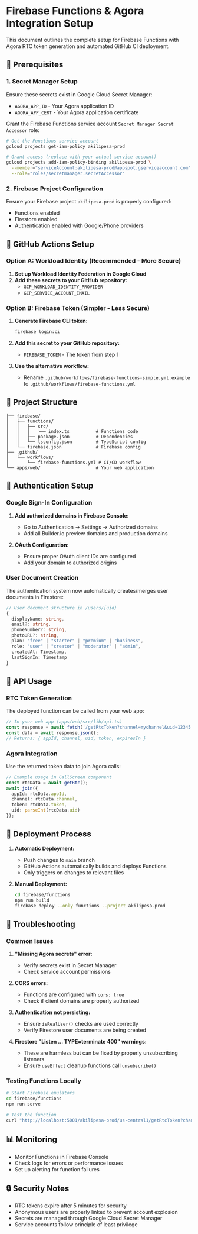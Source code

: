 # Firebase Functions & Agora Integration Setup

This document outlines the complete setup for Firebase Functions with Agora RTC token generation and automated GitHub CI deployment.

## 🔧 Prerequisites

### 1. Secret Manager Setup
Ensure these secrets exist in Google Cloud Secret Manager:
- `AGORA_APP_ID` - Your Agora application ID
- `AGORA_APP_CERT` - Your Agora application certificate

Grant the Firebase Functions service account `Secret Manager Secret Accessor` role:
```bash
# Get the Functions service account
gcloud projects get-iam-policy akilipesa-prod

# Grant access (replace with your actual service account)
gcloud projects add-iam-policy-binding akilipesa-prod \
  --member="serviceAccount:akilipesa-prod@appspot.gserviceaccount.com" \
  --role="roles/secretmanager.secretAccessor"
```

### 2. Firebase Project Configuration
Ensure your Firebase project `akilipesa-prod` is properly configured:
- Functions enabled
- Firestore enabled
- Authentication enabled with Google/Phone providers

## 🚀 GitHub Actions Setup

### Option A: Workload Identity (Recommended - More Secure)

1. **Set up Workload Identity Federation in Google Cloud**
2. **Add these secrets to your GitHub repository:**
   - `GCP_WORKLOAD_IDENTITY_PROVIDER`
   - `GCP_SERVICE_ACCOUNT_EMAIL`

### Option B: Firebase Token (Simpler - Less Secure)

1. **Generate Firebase CLI token:**
   ```bash
   firebase login:ci
   ```

2. **Add this secret to your GitHub repository:**
   - `FIREBASE_TOKEN` - The token from step 1

3. **Use the alternative workflow:**
   - Rename `.github/workflows/firebase-functions-simple.yml.example` to `.github/workflows/firebase-functions.yml`

## 📁 Project Structure

```
├── firebase/
│   ├── functions/
│   │   ├── src/
│   │   │   └── index.ts          # Functions code
│   │   ├── package.json          # Dependencies
│   │   └── tsconfig.json         # TypeScript config
│   └── firebase.json             # Firebase config
├── .github/
│   └── workflows/
│       └── firebase-functions.yml # CI/CD workflow
└── apps/web/                     # Your web application
```

## 🔑 Authentication Setup

### Google Sign-In Configuration

1. **Add authorized domains in Firebase Console:**
   - Go to Authentication → Settings → Authorized domains
   - Add all Builder.io preview domains and production domains

2. **OAuth Configuration:**
   - Ensure proper OAuth client IDs are configured
   - Add your domain to authorized origins

### User Document Creation

The authentication system now automatically creates/merges user documents in Firestore:

```typescript
// User document structure in /users/{uid}
{
  displayName: string,
  email?: string,
  phoneNumber?: string,
  photoURL?: string,
  plan: "free" | "starter" | "premium" | "business",
  role: "user" | "creator" | "moderator" | "admin",
  createdAt: Timestamp,
  lastSignIn: Timestamp
}
```

## 🎯 API Usage

### RTC Token Generation

The deployed function can be called from your web app:

```typescript
// In your web app (apps/web/src/lib/api.ts)
const response = await fetch('/getRtcToken?channel=mychannel&uid=12345');
const data = await response.json();
// Returns: { appId, channel, uid, token, expiresIn }
```

### Agora Integration

Use the returned token data to join Agora calls:

```typescript
// Example usage in CallScreen component
const rtcData = await getRtc();
await join({
  appId: rtcData.appId,
  channel: rtcData.channel,
  token: rtcData.token,
  uid: parseInt(rtcData.uid)
});
```

## 🔄 Deployment Process

1. **Automatic Deployment:**
   - Push changes to `main` branch
   - GitHub Actions automatically builds and deploys Functions
   - Only triggers on changes to relevant files

2. **Manual Deployment:**
   ```bash
   cd firebase/functions
   npm run build
   firebase deploy --only functions --project akilipesa-prod
   ```

## 🐛 Troubleshooting

### Common Issues

1. **"Missing Agora secrets" error:**
   - Verify secrets exist in Secret Manager
   - Check service account permissions

2. **CORS errors:**
   - Functions are configured with `cors: true`
   - Check if client domains are properly authorized

3. **Authentication not persisting:**
   - Ensure `isRealUser()` checks are used correctly
   - Verify Firestore user documents are being created

4. **Firestore "Listen … TYPE=terminate 400" warnings:**
   - These are harmless but can be fixed by properly unsubscribing listeners
   - Ensure `useEffect` cleanup functions call `unsubscribe()`

### Testing Functions Locally

```bash
# Start Firebase emulators
cd firebase/functions
npm run serve

# Test the function
curl "http://localhost:5001/akilipesa-prod/us-central1/getRtcToken?channel=test&uid=123"
```

## 📊 Monitoring

- Monitor Functions in Firebase Console
- Check logs for errors or performance issues
- Set up alerting for function failures

## 🔒 Security Notes

- RTC tokens expire after 5 minutes for security
- Anonymous users are properly linked to prevent account explosion
- Secrets are managed through Google Cloud Secret Manager
- Service accounts follow principle of least privilege
